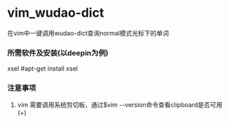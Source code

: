 # vim_wudao-dict
在vim中一键调用wudao-dict查询normal模式光标下的单词
### 所需软件及安装(以deepin为例)
xsel #apt-get install xsel
### 注意事项
1. vim 需要调用系统剪切板，通过$vim --version命令查看clipboard是否可用(+)
